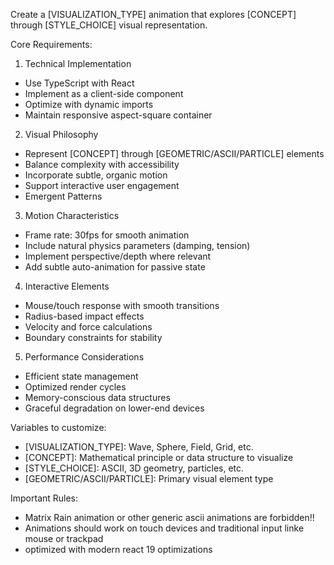 Create a [VISUALIZATION_TYPE] animation that explores [CONCEPT] through [STYLE_CHOICE] visual representation.

Core Requirements:
1. Technical Implementation
- Use TypeScript with React
- Implement as a client-side component
- Optimize with dynamic imports
- Maintain responsive aspect-square container

2. Visual Philosophy
- Represent [CONCEPT] through [GEOMETRIC/ASCII/PARTICLE] elements
- Balance complexity with accessibility
- Incorporate subtle, organic motion
- Support interactive user engagement
- Emergent Patterns

3. Motion Characteristics
- Frame rate: 30fps for smooth animation
- Include natural physics parameters (damping, tension)
- Implement perspective/depth where relevant
- Add subtle auto-animation for passive state

4. Interactive Elements
- Mouse/touch response with smooth transitions
- Radius-based impact effects
- Velocity and force calculations
- Boundary constraints for stability

5. Performance Considerations
- Efficient state management
- Optimized render cycles
- Memory-conscious data structures
- Graceful degradation on lower-end devices

Variables to customize:
- [VISUALIZATION_TYPE]: Wave, Sphere, Field, Grid, etc.
- [CONCEPT]: Mathematical principle or data structure to visualize
- [STYLE_CHOICE]: ASCII, 3D geometry, particles, etc.
- [GEOMETRIC/ASCII/PARTICLE]: Primary visual element type

Important Rules:
- Matrix Rain animation or other generic ascii animations are forbidden!!
- Animations should work on touch devices and traditional input linke mouse or trackpad
- optimized with modern react 19 optimizations